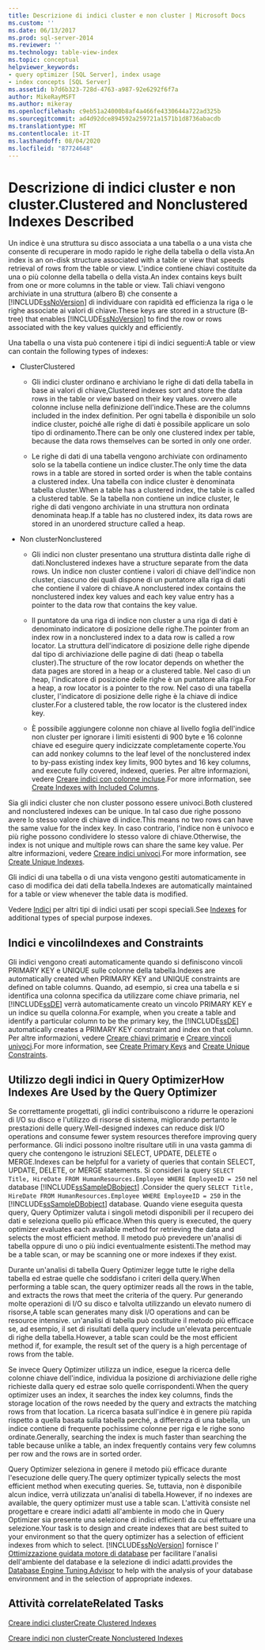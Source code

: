 ```yaml
---
title: Descrizione di indici cluster e non cluster | Microsoft Docs
ms.custom: ''
ms.date: 06/13/2017
ms.prod: sql-server-2014
ms.reviewer: ''
ms.technology: table-view-index
ms.topic: conceptual
helpviewer_keywords:
- query optimizer [SQL Server], index usage
- index concepts [SQL Server]
ms.assetid: b7d6b323-728d-4763-a987-92e6292f6f7a
author: MikeRayMSFT
ms.author: mikeray
ms.openlocfilehash: c9eb51a24000b8af4a466fe4330644a722ad325b
ms.sourcegitcommit: ad4d92dce894592a259721a1571b1d8736abacdb
ms.translationtype: MT
ms.contentlocale: it-IT
ms.lasthandoff: 08/04/2020
ms.locfileid: "87724648"
---
```

# <a name="clustered-and-nonclustered-indexes-described"></a><span data-ttu-id="c8f3b-102">Descrizione di indici cluster e non cluster.</span><span class="sxs-lookup"><span data-stu-id="c8f3b-102">Clustered and Nonclustered Indexes Described</span></span>
  <span data-ttu-id="c8f3b-103">Un indice è una struttura su disco associata a una tabella o a una vista che consente di recuperare in modo rapido le righe della tabella o della vista.</span><span class="sxs-lookup"><span data-stu-id="c8f3b-103">An index is an on-disk structure associated with a table or view that speeds retrieval of rows from the table or view.</span></span> <span data-ttu-id="c8f3b-104">L'indice contiene chiavi costituite da una o più colonne della tabella o della vista.</span><span class="sxs-lookup"><span data-stu-id="c8f3b-104">An index contains keys built from one or more columns in the table or view.</span></span> <span data-ttu-id="c8f3b-105">Tali chiavi vengono archiviate in una struttura (albero B) che consente a [!INCLUDE[ssNoVersion](../../includes/ssnoversion-md.md)] di individuare con rapidità ed efficienza la riga o le righe associate ai valori di chiave.</span><span class="sxs-lookup"><span data-stu-id="c8f3b-105">These keys are stored in a structure (B-tree) that enables [!INCLUDE[ssNoVersion](../../includes/ssnoversion-md.md)] to find the row or rows associated with the key values quickly and efficiently.</span></span>  
  
 <span data-ttu-id="c8f3b-106">Una tabella o una vista può contenere i tipi di indici seguenti:</span><span class="sxs-lookup"><span data-stu-id="c8f3b-106">A table or view can contain the following types of indexes:</span></span>  
  
-   <span data-ttu-id="c8f3b-107">Cluster</span><span class="sxs-lookup"><span data-stu-id="c8f3b-107">Clustered</span></span>  
  
    -   <span data-ttu-id="c8f3b-108">Gli indici cluster ordinano e archiviano le righe di dati della tabella in base ai valori di chiave,</span><span class="sxs-lookup"><span data-stu-id="c8f3b-108">Clustered indexes sort and store the data rows in the table or view based on their key values.</span></span> <span data-ttu-id="c8f3b-109">ovvero alle colonne incluse nella definizione dell'indice.</span><span class="sxs-lookup"><span data-stu-id="c8f3b-109">These are the columns included in the index definition.</span></span> <span data-ttu-id="c8f3b-110">Per ogni tabella è disponibile un solo indice cluster, poiché alle righe di dati è possibile applicare un solo tipo di ordinamento.</span><span class="sxs-lookup"><span data-stu-id="c8f3b-110">There can be only one clustered index per table, because the data rows themselves can be sorted in only one order.</span></span>  
  
    -   <span data-ttu-id="c8f3b-111">Le righe di dati di una tabella vengono archiviate con ordinamento solo se la tabella contiene un indice cluster.</span><span class="sxs-lookup"><span data-stu-id="c8f3b-111">The only time the data rows in a table are stored in sorted order is when the table contains a clustered index.</span></span> <span data-ttu-id="c8f3b-112">Una tabella con indice cluster è denominata tabella cluster.</span><span class="sxs-lookup"><span data-stu-id="c8f3b-112">When a table has a clustered index, the table is called a clustered table.</span></span> <span data-ttu-id="c8f3b-113">Se la tabella non contiene un indice cluster, le righe di dati vengono archiviate in una struttura non ordinata denominata heap.</span><span class="sxs-lookup"><span data-stu-id="c8f3b-113">If a table has no clustered index, its data rows are stored in an unordered structure called a heap.</span></span>  
  
-   <span data-ttu-id="c8f3b-114">Non cluster</span><span class="sxs-lookup"><span data-stu-id="c8f3b-114">Nonclustered</span></span>  
  
    -   <span data-ttu-id="c8f3b-115">Gli indici non cluster presentano una struttura distinta dalle righe di dati.</span><span class="sxs-lookup"><span data-stu-id="c8f3b-115">Nonclustered indexes have a structure separate from the data rows.</span></span> <span data-ttu-id="c8f3b-116">Un indice non cluster contiene i valori di chiave dell'indice non cluster, ciascuno dei quali dispone di un puntatore alla riga di dati che contiene il valore di chiave.</span><span class="sxs-lookup"><span data-stu-id="c8f3b-116">A nonclustered index contains the nonclustered index key values and each key value entry has a pointer to the data row that contains the key value.</span></span>  
  
    -   <span data-ttu-id="c8f3b-117">Il puntatore da una riga di indice non cluster a una riga di dati è denominato indicatore di posizione delle righe.</span><span class="sxs-lookup"><span data-stu-id="c8f3b-117">The pointer from an index row in a nonclustered index to a data row is called a row locator.</span></span> <span data-ttu-id="c8f3b-118">La struttura dell'indicatore di posizione delle righe dipende dal tipo di archiviazione delle pagine di dati (heap o tabella cluster).</span><span class="sxs-lookup"><span data-stu-id="c8f3b-118">The structure of the row locator depends on whether the data pages are stored in a heap or a clustered table.</span></span> <span data-ttu-id="c8f3b-119">Nel caso di un heap, l'indicatore di posizione delle righe è un puntatore alla riga.</span><span class="sxs-lookup"><span data-stu-id="c8f3b-119">For a heap, a row locator is a pointer to the row.</span></span> <span data-ttu-id="c8f3b-120">Nel caso di una tabella cluster, l'indicatore di posizione delle righe è la chiave di indice cluster.</span><span class="sxs-lookup"><span data-stu-id="c8f3b-120">For a clustered table, the row locator is the clustered index key.</span></span>  
  
    -   <span data-ttu-id="c8f3b-121">È possibile aggiungere colonne non chiave al livello foglia dell'indice non cluster per ignorare i limiti esistenti di 900 byte e 16 colonne chiave ed eseguire query indicizzate completamente coperte.</span><span class="sxs-lookup"><span data-stu-id="c8f3b-121">You can add nonkey columns to the leaf level of the nonclustered index to by-pass existing index key limits, 900 bytes and 16 key columns, and execute fully covered, indexed, queries.</span></span> <span data-ttu-id="c8f3b-122">Per altre informazioni, vedere [Creare indici con colonne incluse](create-indexes-with-included-columns.md).</span><span class="sxs-lookup"><span data-stu-id="c8f3b-122">For more information, see [Create Indexes with Included Columns](create-indexes-with-included-columns.md).</span></span>  
  
 <span data-ttu-id="c8f3b-123">Sia gli indici cluster che non cluster possono essere univoci.</span><span class="sxs-lookup"><span data-stu-id="c8f3b-123">Both clustered and nonclustered indexes can be unique.</span></span> <span data-ttu-id="c8f3b-124">In tal caso due righe possono avere lo stesso valore di chiave di indice.</span><span class="sxs-lookup"><span data-stu-id="c8f3b-124">This means no two rows can have the same value for the index key.</span></span> <span data-ttu-id="c8f3b-125">In caso contrario, l'indice non è univoco e più righe possono condividere lo stesso valore di chiave.</span><span class="sxs-lookup"><span data-stu-id="c8f3b-125">Otherwise, the index is not unique and multiple rows can share the same key value.</span></span> <span data-ttu-id="c8f3b-126">Per altre informazioni, vedere [Creare indici univoci](create-unique-indexes.md).</span><span class="sxs-lookup"><span data-stu-id="c8f3b-126">For more information, see [Create Unique Indexes](create-unique-indexes.md).</span></span>  
  
 <span data-ttu-id="c8f3b-127">Gli indici di una tabella o di una vista vengono gestiti automaticamente in caso di modifica dei dati della tabella.</span><span class="sxs-lookup"><span data-stu-id="c8f3b-127">Indexes are automatically maintained for a table or view whenever the table data is modified.</span></span>  
  
 <span data-ttu-id="c8f3b-128">Vedere [Indici](indexes.md) per altri tipi di indici usati per scopi speciali.</span><span class="sxs-lookup"><span data-stu-id="c8f3b-128">See [Indexes](indexes.md) for additional types of special purpose indexes.</span></span>  
  
## <a name="indexes-and-constraints"></a><span data-ttu-id="c8f3b-129">Indici e vincoli</span><span class="sxs-lookup"><span data-stu-id="c8f3b-129">Indexes and Constraints</span></span>  
 <span data-ttu-id="c8f3b-130">Gli indici vengono creati automaticamente quando si definiscono vincoli PRIMARY KEY e UNIQUE sulle colonne della tabella.</span><span class="sxs-lookup"><span data-stu-id="c8f3b-130">Indexes are automatically created when PRIMARY KEY and UNIQUE constraints are defined on table columns.</span></span> <span data-ttu-id="c8f3b-131">Quando, ad esempio, si crea una tabella e si identifica una colonna specifica da utilizzare come chiave primaria, nel [!INCLUDE[ssDE](../../includes/ssde-md.md)] verrà automaticamente creato un vincolo PRIMARY KEY e un indice su quella colonna.</span><span class="sxs-lookup"><span data-stu-id="c8f3b-131">For example, when you create a table and identify a particular column to be the primary key, the [!INCLUDE[ssDE](../../includes/ssde-md.md)] automatically creates a PRIMARY KEY constraint and index on that column.</span></span> <span data-ttu-id="c8f3b-132">Per altre informazioni, vedere [Creare chiavi primarie](../tables/create-primary-keys.md) e [Creare vincoli univoci](../tables/create-unique-constraints.md).</span><span class="sxs-lookup"><span data-stu-id="c8f3b-132">For more information, see [Create Primary Keys](../tables/create-primary-keys.md) and [Create Unique Constraints](../tables/create-unique-constraints.md).</span></span>  
  
## <a name="how-indexes-are-used-by-the-query-optimizer"></a><span data-ttu-id="c8f3b-133">Utilizzo degli indici in Query Optimizer</span><span class="sxs-lookup"><span data-stu-id="c8f3b-133">How Indexes Are Used by the Query Optimizer</span></span>  
 <span data-ttu-id="c8f3b-134">Se correttamente progettati, gli indici contribuiscono a ridurre le operazioni di I/O su disco e l'utilizzo di risorse di sistema, migliorando pertanto le prestazioni delle query.</span><span class="sxs-lookup"><span data-stu-id="c8f3b-134">Well-designed indexes can reduce disk I/O operations and consume fewer system resources therefore improving query performance.</span></span> <span data-ttu-id="c8f3b-135">Gli indici possono inoltre risultare utili in una vasta gamma di query che contengono le istruzioni SELECT, UPDATE, DELETE o MERGE.</span><span class="sxs-lookup"><span data-stu-id="c8f3b-135">Indexes can be helpful for a variety of queries that contain SELECT, UPDATE, DELETE, or MERGE statements.</span></span> <span data-ttu-id="c8f3b-136">Si consideri la query `SELECT Title, HireDate FROM HumanResources.Employee WHERE EmployeeID = 250` nel database [!INCLUDE[ssSampleDBobject](../../includes/sssampledbobject-md.md)] .</span><span class="sxs-lookup"><span data-stu-id="c8f3b-136">Consider the query `SELECT Title, HireDate FROM HumanResources.Employee WHERE EmployeeID = 250` in the [!INCLUDE[ssSampleDBobject](../../includes/sssampledbobject-md.md)] database.</span></span> <span data-ttu-id="c8f3b-137">Quando viene eseguita questa query, Query Optimizer valuta i singoli metodi disponibili per il recupero dei dati e seleziona quello più efficace.</span><span class="sxs-lookup"><span data-stu-id="c8f3b-137">When this query is executed, the query optimizer evaluates each available method for retrieving the data and selects the most efficient method.</span></span> <span data-ttu-id="c8f3b-138">Il metodo può prevedere un'analisi di tabella oppure di uno o più indici eventualmente esistenti.</span><span class="sxs-lookup"><span data-stu-id="c8f3b-138">The method may be a table scan, or may be scanning one or more indexes if they exist.</span></span>  
  
 <span data-ttu-id="c8f3b-139">Durante un'analisi di tabella Query Optimizer legge tutte le righe della tabella ed estrae quelle che soddisfano i criteri della query.</span><span class="sxs-lookup"><span data-stu-id="c8f3b-139">When performing a table scan, the query optimizer reads all the rows in the table, and extracts the rows that meet the criteria of the query.</span></span> <span data-ttu-id="c8f3b-140">Pur generando molte operazioni di I/O su disco e talvolta utilizzando un elevato numero di risorse,</span><span class="sxs-lookup"><span data-stu-id="c8f3b-140">A table scan generates many disk I/O operations and can be resource intensive.</span></span> <span data-ttu-id="c8f3b-141">un'analisi di tabella può costituire il metodo più efficace se, ad esempio, il set di risultati della query include un'elevata percentuale di righe della tabella.</span><span class="sxs-lookup"><span data-stu-id="c8f3b-141">However, a table scan could be the most efficient method if, for example, the result set of the query is a high percentage of rows from the table.</span></span>  
  
 <span data-ttu-id="c8f3b-142">Se invece Query Optimizer utilizza un indice, esegue la ricerca delle colonne chiave dell'indice, individua la posizione di archiviazione delle righe richieste dalla query ed estrae solo quelle corrispondenti.</span><span class="sxs-lookup"><span data-stu-id="c8f3b-142">When the query optimizer uses an index, it searches the index key columns, finds the storage location of the rows needed by the query and extracts the matching rows from that location.</span></span> <span data-ttu-id="c8f3b-143">La ricerca basata sull'indice è in genere più rapida rispetto a quella basata sulla tabella perché, a differenza di una tabella, un indice contiene di frequente pochissime colonne per riga e le righe sono ordinate.</span><span class="sxs-lookup"><span data-stu-id="c8f3b-143">Generally, searching the index is much faster than searching the table because unlike a table, an index frequently contains very few columns per row and the rows are in sorted order.</span></span>  
  
 <span data-ttu-id="c8f3b-144">Query Optimizer seleziona in genere il metodo più efficace durante l'esecuzione delle query.</span><span class="sxs-lookup"><span data-stu-id="c8f3b-144">The query optimizer typically selects the most efficient method when executing queries.</span></span> <span data-ttu-id="c8f3b-145">Se, tuttavia, non è disponibile alcun indice, verrà utilizzata un'analisi di tabella.</span><span class="sxs-lookup"><span data-stu-id="c8f3b-145">However, if no indexes are available, the query optimizer must use a table scan.</span></span> <span data-ttu-id="c8f3b-146">L'attività consiste nel progettare e creare indici adatti all'ambiente in modo che in Query Optimizer sia presente una selezione di indici efficienti da cui effettuare una selezione.</span><span class="sxs-lookup"><span data-stu-id="c8f3b-146">Your task is to design and create indexes that are best suited to your environment so that the query optimizer has a selection of efficient indexes from which to select.</span></span> [!INCLUDE[ssNoVersion](../../includes/ssnoversion-md.md)] <span data-ttu-id="c8f3b-147">fornisce l' [Ottimizzazione guidata motore di database](../performance/database-engine-tuning-advisor.md) per facilitare l'analisi dell'ambiente del database e la selezione di indici adatti.</span><span class="sxs-lookup"><span data-stu-id="c8f3b-147">provides the [Database Engine Tuning Advisor](../performance/database-engine-tuning-advisor.md) to help with the analysis of your database environment and in the selection of appropriate indexes.</span></span>  
  
## <a name="related-tasks"></a><span data-ttu-id="c8f3b-148">Attività correlate</span><span class="sxs-lookup"><span data-stu-id="c8f3b-148">Related Tasks</span></span>  
 [<span data-ttu-id="c8f3b-149">Creare indici cluster</span><span class="sxs-lookup"><span data-stu-id="c8f3b-149">Create Clustered Indexes</span></span>](create-clustered-indexes.md)  
  
 [<span data-ttu-id="c8f3b-150">Creare indici non cluster</span><span class="sxs-lookup"><span data-stu-id="c8f3b-150">Create Nonclustered Indexes</span></span>](create-nonclustered-indexes.md)  
  
  

